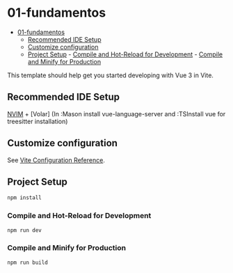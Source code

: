 # 01-fundamentos

<!--toc:start-->

- [01-fundamentos](#01-fundamentos)
  - [Recommended IDE Setup](#recommended-ide-setup)
  - [Customize configuration](#customize-configuration)
  - [Project Setup](#project-setup) - [Compile and Hot-Reload for Development](#compile-and-hot-reload-for-development) - [Compile and Minify for Production](#compile-and-minify-for-production)
  <!--toc:end-->

This template should help get you started developing with Vue 3 in Vite.

## Recommended IDE Setup

[NVIM](https://neovim.io/) + [Volar] (In :Mason install vue-language-server and :TSInstall vue for treesitter installation)

## Customize configuration

See [Vite Configuration Reference](https://vitejs.dev/config/).

## Project Setup

```sh
npm install
```

### Compile and Hot-Reload for Development

```sh
npm run dev
```

### Compile and Minify for Production

```sh
npm run build
```
